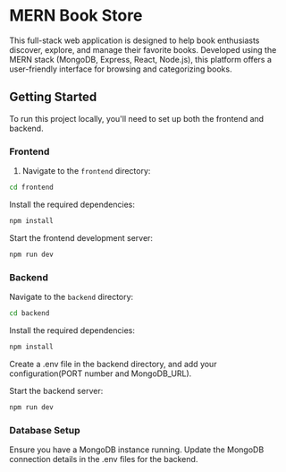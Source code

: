 # MERN Book Store

This full-stack web application is designed to help book enthusiasts discover, explore, and manage their favorite books. Developed using the MERN stack (MongoDB, Express, React, Node.js), this platform offers a user-friendly interface for browsing and categorizing books.
## Getting Started

To run this project locally, you'll need to set up both the frontend and backend.

### Frontend

1. Navigate to the `frontend` directory:

```bash
cd frontend
```
Install the required dependencies:

```bash
npm install
```
Start the frontend development server:

```bash
npm run dev
```

### Backend
Navigate to the `backend` directory:

```bash
cd backend
```
Install the required dependencies:
```bash
npm install
```
Create a .env file in the backend directory, and add your configuration(PORT number and MongoDB_URL).

Start the backend server:

```bash
npm run dev
```


### Database Setup

Ensure you have a MongoDB instance running. Update the MongoDB connection details in the .env files for the backend.




